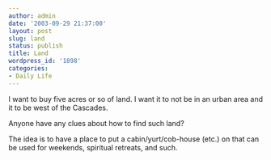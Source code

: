 ```yaml
---
author: admin
date: '2003-09-29 21:37:00'
layout: post
slug: land
status: publish
title: Land
wordpress_id: '1898'
categories:
- Daily Life
---
```

I want to buy five acres or so of land. I want it to not be in an urban area and it to be west of the Cascades. 

Anyone have any clues about how to find such land?

The idea is to have a place to put a cabin/yurt/cob-house (etc.) on that can be used for weekends, spiritual retreats, and such.
